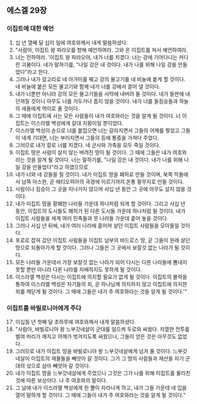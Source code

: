 ## 에스겔 29장

### 이집트에 대한 예언
1. 십 년 열째 달 십이 일에 여호와께서 내게 말씀하셨다.
2. "사람아, 이집트 왕 파라오를 향해 예언하여라. 그와 온 이집트를 쳐서 예언하여라.
3. 너는 전하여라. '이집트 왕 파라오야, 내가 너를 치겠다. 너는 강에 기어다니는 커다란 괴물이다. 네가 말하기를, "나일 강은 내 것이다. 내가 나를 위해 나일 강을 만들었다"라고 한다.
4. 그러나 내가 갈고리로 네 아가미를 꿰고 강의 물고기를 네 비늘에 붙게 할 것이다. 네 비늘에 붙은 모든 물고기와 함께 내가 너를 강에서 끌어 낼 것이다.
5. 내가 너뿐만 아니라 강의 모든 물고기들을 사막에 내버려 둘 것이다. 네가 들판에 내던져질 것이니 아무도 너를 거두거나 줍지 않을 것이다. 내가 너를 들짐승들과 하늘의 새들에게 먹이로 줄 것이다.
6. 그 때에 이집트에 사는 모든 사람들이 내가 여호와라는 것을 알게 될 것이다. 너 이집트는 이스라엘 백성에게 갈대 지팡이일 뿐이었다.
7. 이스라엘 백성이 손으로 너를 붙잡으면 너는 갈라지면서 그들의 어깨를 찢었고 그들이 네게 기대면, 너는 부러지면서 그들의 등에 통증을 가져다 주었다.
8. 그러므로 내가 칼로 너를 치겠다. 네 군사와 가축을 모두 죽일 것이다.
9. 이집트 땅은 사람이 살지 않는 버려진 땅이 될 것이다. 그 때에 그들은 내가 여호와라는 것을 알게 될 것이다. 너는 말하기를, "나일 강은 내 것이다. 내가 나를 위해 나일 강을 만들었다"라고 하였으므로
10. 내가 너와 네 강들을 칠 것이다. 내가 이집트 땅을 폐허로 만들 것이며, 북쪽 믹돌에서 남쪽 아스완, 곧 에티오피아의 국경에 이르기까지 온통 황무지로 만들 것이다.
11. 사람이나 짐승이 그 곳을 지나가지 않으며 사십 년 동안 그 곳에 아무도 살지 않을 것이다.
12. 내가 이집트 땅을 황폐한 나라들 가운데 하나처럼 되게 할 것이다. 그리고 사십 년 동안, 이집트의 도시들도 폐허가 된 다른 도시들 가운데 하나처럼 될 것이다. 내가 이집트 사람들을 세계 여러 민족들과 뭇 나라들 가운데 흩어 놓을 것이다.
13. 그러나 사십 년 뒤에, 내가 여러 나라에 흩어져 살던 이집트 사람들을 모아들일 것이다.
14. 포로로 잡혀 갔던 이집트 사람들을 이집트 남부의 바드로스 땅, 곧 그들이 원래 살던 땅으로 되돌아가게 할 것이다. 그러나 그들은 그 곳에서 보잘것 없는 나라가 될 것이다.
15. 모든 나라들 가운데서 가장 보잘것 없는 나라가 되어 다시는 다른 나라들에 뽐내지 못할 뿐만 아니라 다른 나라를 지배하지도 못하게 될 것이다.
16. 이스라엘 백성은 다시는 이집트에 의지할 필요가 없게 될 것이다. 이집트의 몰락을 통하여 이스라엘 백성은 자기들의 죄, 곧 하나님께 의지하지 않고 이집트에 의지한 죄를 깨닫게 될 것이다. 그 때에 그들은 내가 주 여호와라는 것을 알게 될 것이다.'"
### 이집트를 바빌로니아에게 주다
17. 이십칠 년 첫째 달 초하루에 여호와께서 내게 말씀하셨다.
18. "사람아, 바빌로니아 왕 느부갓네살이 군대를 일으켜 두로와 싸웠다. 치열한 전투를 벌여 머리가 깨지고 어깨가 벗겨지도록 싸웠으나, 그들이 얻은 것은 아무것도 없었다.
19. 그러므로 내가 이집트 땅을 바빌로니아 왕 느부갓네살에게 넘겨 줄 것이다. 느부갓네살이 이집트의 재물들을 빼앗아 갈 것이다. 그가 그 땅의 사람들과 재산을 자기 군대의 삯으로 삼아 빼앗아 갈 것이다.
20. 내가 이집트 땅을 느부갓네살에게 주었으니 그것은 그가 나를 위해 이집트를 물리친 것에 따른 보상이다. 나 주 여호와의 말이다.
21. 그 날에 내가 이스라엘 백성에게 한 뿔이 자라나게 하고, 내가 그들 가운데 네 입을 열어 말하게 할 것이다. 그 때에 그들이 내가 주 여호와라는 것을 알게 될 것이다."